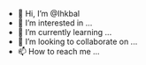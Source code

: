- 👋 Hi, I’m @Ihkbal
- 👀 I’m interested in ...
- 🌱 I’m currently learning ...
- 💞️ I’m looking to collaborate on ...
- 📫 How to reach me ...

<!---
Ihkbal/Ihkbal is a ✨ special ✨ repository because its `README.md` (this file) appears on your GitHub profile.
You can click the Preview link to take a look at your changes.
--->
